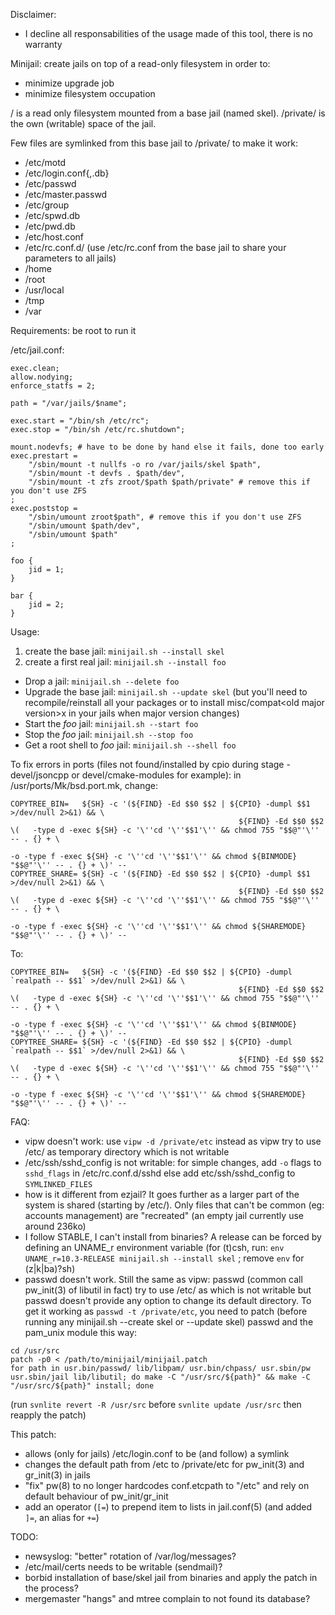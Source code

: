 Disclaimer:
* I decline all responsabilities of the usage made of this tool, there is no warranty

Minijail: create jails on top of a read-only filesystem in order to:
* minimize upgrade job
* minimize filesystem occupation

/ is a read only filesystem mounted from a base jail (named skel).
/private/ is the own (writable) space of the jail.

Few files are symlinked from this base jail to /private/ to make it work:
* /etc/motd
* /etc/login.conf{,.db}
* /etc/passwd
* /etc/master.passwd
* /etc/group
* /etc/spwd.db
* /etc/pwd.db
* /etc/host.conf
* /etc/rc.conf.d/ (use /etc/rc.conf from the base jail to share your parameters to all jails)
* /home
* /root
* /usr/local
* /tmp
* /var

Requirements: be root to run it

/etc/jail.conf:
```
exec.clean;
allow.nodying;
enforce_statfs = 2;

path = "/var/jails/$name";

exec.start = "/bin/sh /etc/rc";
exec.stop = "/bin/sh /etc/rc.shutdown";

mount.nodevfs; # have to be done by hand else it fails, done too early
exec.prestart =
    "/sbin/mount -t nullfs -o ro /var/jails/skel $path",
    "/sbin/mount -t devfs . $path/dev",
    "/sbin/mount -t zfs zroot/$path $path/private" # remove this if you don't use ZFS
;
exec.poststop =
    "/sbin/umount zroot$path", # remove this if you don't use ZFS
    "/sbin/umount $path/dev",
    "/sbin/umount $path"
;

foo {
    jid = 1;
}

bar {
    jid = 2;
}
```

Usage:

1. create the base jail: `minijail.sh --install skel`
2. create a first real jail: `minijail.sh --install foo`

* Drop a jail: `minijail.sh --delete foo`
* Upgrade the base jail: `minijail.sh --update skel` (but you'll need to recompile/reinstall all your packages or to install misc/compat\<old major version>x in your jails when major version changes)
* Start the *foo* jail: `minijail.sh --start foo`
* Stop the *foo* jail: `minijail.sh --stop foo`
* Get a root shell to *foo* jail: `minijail.sh --shell foo`

To fix errors in ports (files not found/installed by cpio during stage - devel/jsoncpp or devel/cmake-modules for example): in /usr/ports/Mk/bsd.port.mk, change:

```
COPYTREE_BIN=   ${SH} -c '(${FIND} -Ed $$0 $$2 | ${CPIO} -dumpl $$1 >/dev/null 2>&1) && \
                                                   ${FIND} -Ed $$0 $$2 \(   -type d -exec ${SH} -c '\''cd '\''$$1'\'' && chmod 755 "$$@"'\'' -- . {} + \
                                                                                                 -o -type f -exec ${SH} -c '\''cd '\''$$1'\'' && chmod ${BINMODE} "$$@"'\'' -- . {} + \)' --
COPYTREE_SHARE= ${SH} -c '(${FIND} -Ed $$0 $$2 | ${CPIO} -dumpl $$1 >/dev/null 2>&1) && \
                                                   ${FIND} -Ed $$0 $$2 \(   -type d -exec ${SH} -c '\''cd '\''$$1'\'' && chmod 755 "$$@"'\'' -- . {} + \
                                                                                                 -o -type f -exec ${SH} -c '\''cd '\''$$1'\'' && chmod ${SHAREMODE} "$$@"'\'' -- . {} + \)' --
```

To:

```
COPYTREE_BIN=   ${SH} -c '(${FIND} -Ed $$0 $$2 | ${CPIO} -dumpl `realpath -- $$1` >/dev/null 2>&1) && \
                                                   ${FIND} -Ed $$0 $$2 \(   -type d -exec ${SH} -c '\''cd '\''$$1'\'' && chmod 755 "$$@"'\'' -- . {} + \
                                                                                                 -o -type f -exec ${SH} -c '\''cd '\''$$1'\'' && chmod ${BINMODE} "$$@"'\'' -- . {} + \)' --
COPYTREE_SHARE= ${SH} -c '(${FIND} -Ed $$0 $$2 | ${CPIO} -dumpl `realpath -- $$1` >/dev/null 2>&1) && \
                                                   ${FIND} -Ed $$0 $$2 \(   -type d -exec ${SH} -c '\''cd '\''$$1'\'' && chmod 755 "$$@"'\'' -- . {} + \
                                                                                                 -o -type f -exec ${SH} -c '\''cd '\''$$1'\'' && chmod ${SHAREMODE} "$$@"'\'' -- . {} + \)' --
```

FAQ:

* vipw doesn't work: use `vipw -d /private/etc` instead as vipw try to use /etc/ as temporary directory which is not writable
* /etc/ssh/sshd_config is not writable: for simple changes, add `-o` flags to `sshd_flags` in /etc/rc.conf.d/sshd else add etc/ssh/sshd_config to `SYMLINKED_FILES`
* how is it different from ezjail? It goes further as a larger part of the system is shared (starting by /etc/). Only files that can't be common (eg: accounts management) are "recreated" (an empty jail currently use around 236ko)
* I follow STABLE, I can't install from binaries? A release can be forced by defining an UNAME_r environment variable (for (t)csh, run: `env UNAME_r=10.3-RELEASE minijail.sh --install skel` ; remove `env` for (z|k|ba)?sh)
* passwd doesn't work. Still the same as vipw: passwd (common call pw_init(3) of libutil in fact) try to use /etc/ as which is not writable but passwd doesn't provide any option to change its default directory. To get it working as `passwd -t /private/etc`, you need to patch (before running any minijail.sh --create skel or --update skel) passwd and the pam_unix module this way:

```
cd /usr/src
patch -p0 < /path/to/minijail/minijail.patch
for path in usr.bin/passwd/ lib/libpam/ usr.bin/chpass/ usr.sbin/pw usr.sbin/jail lib/libutil; do make -C "/usr/src/${path}" && make -C "/usr/src/${path}" install; done
```

(run `svnlite revert -R /usr/src` before `svnlite update /usr/src` then reapply the patch)

This patch:
* allows (only for jails) /etc/login.conf to be (and follow) a symlink
* changes the default path from /etc to /private/etc for pw_init(3) and gr_init(3) in jails
* "fix" pw(8) to no longer hardcodes conf.etcpath to "/etc" and rely on default behaviour of pw_init/gr_init
* add an operator (`[=`) to prepend item to lists in jail.conf(5) (and added `]=`, an alias for `+=`)

TODO:
* newsyslog: "better" rotation of /var/log/messages?
* /etc/mail/certs needs to be writable (sendmail)?
* borbid installation of base/skel jail from binaries and apply the patch in the process?
* mergemaster "hangs" and mtree complain to not found its database?
